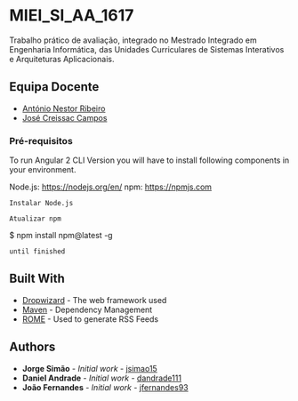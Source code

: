 # MIEI_SI_AA_1617

Trabalho prático de avaliação, integrado no Mestrado Integrado em Engenharia Informática, das Unidades Curriculares de Sistemas Interativos e Arquiteturas Aplicacionais.

## Equipa Docente

* [António Nestor Ribeiro](http://haslab.uminho.pt/anr)
* [José Creissac Campos](http://www4.di.uminho.pt/~jfc)

### Pré-requisitos
To run Angular 2 CLI Version you will have to install following components in your environment.

Node.js: https://nodejs.org/en/
npm: https://npmjs.com

```
Instalar Node.js
```

```
Atualizar npm
```
$ npm install npm@latest -g

```
until finished
```

## Built With

* [Dropwizard](http://www.dropwizard.io/1.0.2/docs/) - The web framework used
* [Maven](https://maven.apache.org/) - Dependency Management
* [ROME](https://rometools.github.io/rome/) - Used to generate RSS Feeds


## Authors

* **Jorge Simão** - *Initial work* - [jsimao15](https://github.com/jsimao15)
* **Daniel Andrade** - *Initial work* - [dandrade111](https://github.com/dandrade111)
* **João Fernandes** - *Initial work* - [jfernandes93](https://github.com/jfernandes93)
